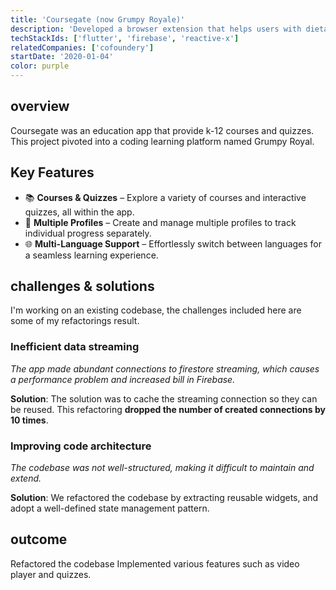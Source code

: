 ```yaml
---
title: 'Coursegate (now Grumpy Royale)'
description: 'Developed a browser extension that helps users with dietary prefernce to grocery shopping online'
techStackIds: ['flutter', 'firebase', 'reactive-x']
relatedCompanies: ['cofoundery']
startDate: '2020-01-04'
color: purple
---
```


## overview

Coursegate was an education app that provide k-12 courses and quizzes. This project pivoted into a coding learning platform named Grumpy Royal.

## Key Features

- 📚 **Courses & Quizzes** – Explore a variety of courses and interactive quizzes, all within the app.
- 👤 **Multiple Profiles** – Create and manage multiple profiles to track individual progress separately.
- 🌐 **Multi-Language Support** – Effortlessly switch between languages for a seamless learning experience.

## challenges & solutions

I'm working on an existing codebase, the challenges included here are some of my refactorings result.

### Inefficient data streaming

_The app made abundant connections to firestore streaming, which causes a performance problem and increased bill in Firebase._

**Solution**: The solution was to cache the streaming connection so they can be reused. This refactoring **dropped the number of created connections by 10 times**.

### Improving code architecture

_The codebase was not well-structured, making it difficult to maintain and extend._

**Solution**: We refactored the codebase by extracting reusable widgets, and adopt a well-defined state management pattern.

## outcome

Refactored the codebase Implemented various features such as video player and quizzes.
